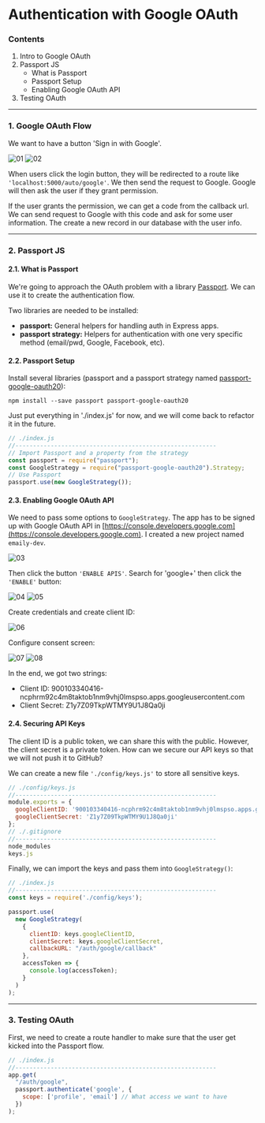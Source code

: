 # Authentication with Google OAuth

### Contents

1. Intro to Google OAuth
2. Passport JS
    * What is Passport
    * Passport Setup
    * Enabling Google OAuth API
3. Testing OAuth

---

### 1. Google OAuth Flow

We want to have a button 'Sign in with Google'.

![01](./images/02/02-01.png "01")
![02](./images/02/02-02.png "02")

When users click the login button, they will be redirected to a route like `'localhost:5000/auto/google'`. We then send the request to Google. Google will then ask the user if they grant permission.

If the user grants the permission, we can get a code from the callback url. We can send request to Google with this code and ask for some user information. The create a new record in our database with the user info.

---

### 2. Passport JS

#### 2.1. What is Passport

We're going to approach the OAuth problem with a library [Passport](http://passportjs.org/). We can use it to create the authentication flow.

Two libraries are needed to be installed:

* **passport:** General helpers for handling auth in Express apps.
* **passport strategy:** Helpers for authentication with one very specific method (email/pwd, Google, Facebook, etc).

#### 2.2. Passport Setup

Install several libraries (passport and a passport strategy named [passport-google-oauth20](https://github.com/jaredhanson/passport-google-oauth2)):
```
npm install --save passport passport-google-oauth20
```

Just put everything in './index.js' for now, and we will come back to refactor it in the future.

```javascript
// ./index.js
//---------------------------------------------------------
// Import Passport and a property from the strategy
const passport = require("passport");
const GoogleStrategy = require("passport-google-oauth20").Strategy;
// Use Passport
passport.use(new GoogleStrategy());
```

#### 2.3. Enabling Google OAuth API

We need to pass some options to `GoogleStrategy`. The app has to be signed up with Google OAuth API in [https://console.developers.google.com](https://console.developers.google.com). I created a new project named `emaily-dev`.

![03](./images/02/02-03.png "03")

Then click the button `'ENABLE APIS'`. Search for 'google+' then click the `'ENABLE'` button:

![04](./images/02/02-04.png "04")
![05](./images/02/02-05.png "05")

Create credentials and create client ID:

![06](./images/02/02-06.png "06")

Configure consent screen:

![07](./images/02/02-07.png "07")
![08](./images/02/02-08.png "08")

In the end, we got two strings:

* Client ID: 900103340416-ncphrm92c4m8taktob1nm9vhj0lmspso.apps.googleusercontent.com
* Client Secret: Z1y7Z09TkpWTMY9U1J8Qa0ji

#### 2.4. Securing API Keys

The client ID is a public token, we can share this with the public. However, the client secret is a private token. How can we secure our API keys so that we will not push it to GitHub?

We can create a new file `'./config/keys.js'` to store all sensitive keys.

```javascript
// ./config/keys.js
//---------------------------------------------------------
module.exports = {
  googleClientID: '900103340416-ncphrm92c4m8taktob1nm9vhj0lmspso.apps.googleusercontent.com',
  googleClientSecret: 'Z1y7Z09TkpWTMY9U1J8Qa0ji'
};
// ./.gitignore
//---------------------------------------------------------
node_modules
keys.js
```

Finally, we can import the keys and pass them into `GoogleStrategy()`:
```javascript
// ./index.js
//---------------------------------------------------------
const keys = require('./config/keys');

passport.use(
  new GoogleStrategy(
    {
      clientID: keys.googleClientID,
      clientSecret: keys.googleClientSecret,
      callbackURL: "/auth/google/callback"
    },
    accessToken => {
      console.log(accessToken);
    }
  )
);
```

---

### 3. Testing OAuth

First, we need to create a route handler to make sure that the user get kicked into the Passport flow.

```javascript
// ./index.js
//---------------------------------------------------------
app.get(
  "/auth/google",
  passport.authenticate('google', {
    scope: ['profile', 'email'] // What access we want to have
  })
);
```
